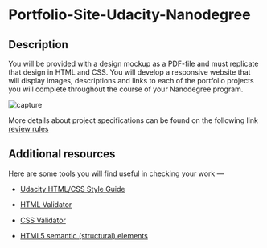 # Portfolio-Site-Udacity-Nanodegree

## Description
You will be provided with a design mockup as a PDF-file and must replicate that design in HTML and CSS. You will develop a responsive website that will display images, descriptions and links to each of the portfolio projects you will complete throughout the course of your Nanodegree program.

![capture](https://user-images.githubusercontent.com/28303111/36892182-a1dba8d4-1e0c-11e8-9dad-3046e31f4cc9.PNG)

More details about project specifications can be found on the following link
[review rules](https://review.udacity.com/#!/rubrics/45/view)


## Additional resources
Here are some tools you will find useful in checking your work —
* [Udacity HTML/CSS Style Guide](https://udacity.github.io/frontend-nanodegree-styleguide/)

* [HTML Validator](https://validator.w3.org/#validate_by_input)

* [CSS Validator](https://jigsaw.w3.org/css-validator/#validate_by_input)

* [HTML5 semantic (structural) elements](https://developer.mozilla.org/en-US/docs/Learn/HTML/Introduction_to_HTML/Document_and_website_structure#Enter_HTML5_structural_elements)